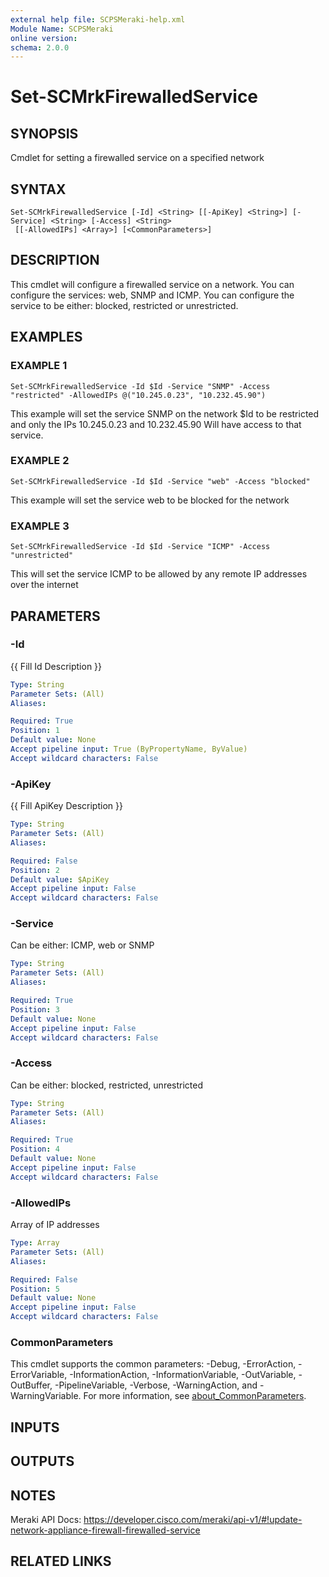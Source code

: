 ```yaml
---
external help file: SCPSMeraki-help.xml
Module Name: SCPSMeraki
online version:
schema: 2.0.0
---
```


# Set-SCMrkFirewalledService

## SYNOPSIS
Cmdlet for setting a firewalled service on a specified network

## SYNTAX

```
Set-SCMrkFirewalledService [-Id] <String> [[-ApiKey] <String>] [-Service] <String> [-Access] <String>
 [[-AllowedIPs] <Array>] [<CommonParameters>]
```

## DESCRIPTION
This cmdlet will configure a firewalled service on a network.
You can configure the
services: web, SNMP and ICMP.
You can configure the service to be either: blocked, restricted or unrestricted.

## EXAMPLES

### EXAMPLE 1
```
Set-SCMrkFirewalledService -Id $Id -Service "SNMP" -Access "restricted" -AllowedIPs @("10.245.0.23", "10.232.45.90")
```

This example will set the service SNMP on the network $Id to be restricted and only the IPs 10.245.0.23 and 10.232.45.90
Will have access to that service.

### EXAMPLE 2
```
Set-SCMrkFirewalledService -Id $Id -Service "web" -Access "blocked"
```

This example will set the service web to be blocked for the network

### EXAMPLE 3
```
Set-SCMrkFirewalledService -Id $Id -Service "ICMP" -Access "unrestricted"
```

This will set the service ICMP to be allowed by any remote IP addresses over the internet

## PARAMETERS

### -Id
{{ Fill Id Description }}

```yaml
Type: String
Parameter Sets: (All)
Aliases:

Required: True
Position: 1
Default value: None
Accept pipeline input: True (ByPropertyName, ByValue)
Accept wildcard characters: False
```

### -ApiKey
{{ Fill ApiKey Description }}

```yaml
Type: String
Parameter Sets: (All)
Aliases:

Required: False
Position: 2
Default value: $ApiKey
Accept pipeline input: False
Accept wildcard characters: False
```

### -Service
Can be either: ICMP, web or SNMP

```yaml
Type: String
Parameter Sets: (All)
Aliases:

Required: True
Position: 3
Default value: None
Accept pipeline input: False
Accept wildcard characters: False
```

### -Access
Can be either: blocked, restricted, unrestricted

```yaml
Type: String
Parameter Sets: (All)
Aliases:

Required: True
Position: 4
Default value: None
Accept pipeline input: False
Accept wildcard characters: False
```

### -AllowedIPs
Array of IP addresses

```yaml
Type: Array
Parameter Sets: (All)
Aliases:

Required: False
Position: 5
Default value: None
Accept pipeline input: False
Accept wildcard characters: False
```

### CommonParameters
This cmdlet supports the common parameters: -Debug, -ErrorAction, -ErrorVariable, -InformationAction, -InformationVariable, -OutVariable, -OutBuffer, -PipelineVariable, -Verbose, -WarningAction, and -WarningVariable. For more information, see [about_CommonParameters](http://go.microsoft.com/fwlink/?LinkID=113216).

## INPUTS

## OUTPUTS

## NOTES
Meraki API Docs: https://developer.cisco.com/meraki/api-v1/#!update-network-appliance-firewall-firewalled-service

## RELATED LINKS
